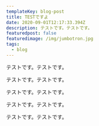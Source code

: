 ```yaml
---
templateKey: blog-post
title: TESTですよ
date: 2020-09-01T12:17:33.394Z
description: テストです。テストです。
featuredpost: false
featuredimage: /img/jumbotron.jpg
tags:
  - blog
---
```

テストです。テストです。



テストです。テストです。

テストです。テストです。

テストです。テストです。

テストです。テストです。